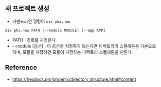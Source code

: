 ## 새 프로젝트 생성
- 커멘드라인 명령어 `mix phx.new`
```
mix phx.new PATH [--module MODULE] [--app APP]
```
- PATH : 경로를 지정한다.
- \-\-module [옵션] : 이 옵션을 지정하지 않는다면 디렉토리의 스켈레톤을 기본으로 하며, 모듈을 지정하면 모듈이 지정하는 디렉토리 스켈레톤을 만든다.


## Reference
- https://hexdocs.pm/phoenix/directory_structure.html#content
